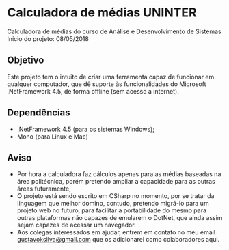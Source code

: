 # Calculadora de médias UNINTER

Calculadora de médias do curso de Análise e Desenvolvimento de Sistemas
Início do projeto: 08/05/2018

## Objetivo
 Este projeto tem o intuito de criar uma ferramenta capaz de funcionar 
em qualquer computador, que dê suporte às funcionalidades 
do Microsoft .NetFramework 4.5, de forma offline (sem acesso a internet).

## Dependências
 - .NetFramework 4.5 (para os sistemas Windows);
 - Mono (para Linux e Mac)
 
 ## Aviso
- Por hora a calculadora faz cálculos apenas para as médias baseadas na área politécnica, porém pretendo ampliar a capacidade para as outras áreas futuramente;
- O projeto está sendo escrito em CSharp no momento, por se tratar da linguagem que melhor domino, contudo, pretendo migrá-lo para um projeto web no futuro, para facilitar a portabilidade do mesmo para outras plataformas não capazes de emularem o DotNet, que ainda assim sejam capazes de acessar um navegador.
- Aos colegas interessados em ajudar, entrem em contato no meu email gustavoksilva@gmail.com que os adicionarei como colaboradores aqui.
